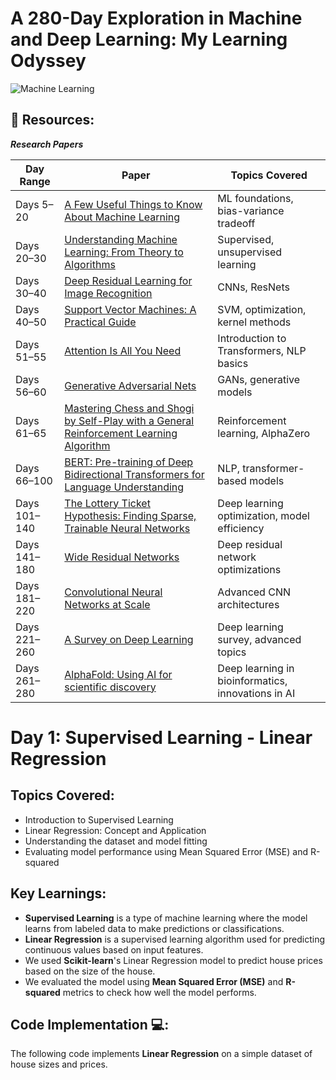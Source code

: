 # A 280-Day Exploration in Machine and Deep Learning: My Learning Odyssey
![Machine Learning](https://github.com/SahashRaee/280_Days_Of_Machine_and_Deep_Learning/blob/main/Assets/Machine_Deep_Learning.png)


## 📂 Resources: 
***Research Papers***

| **Day Range** | **Paper**                                                                                     | **Topics Covered**                       |
|---------------|-----------------------------------------------------------------------------------------------|------------------------------------------|
| Days 5–20     | [A Few Useful Things to Know About Machine Learning](https://homes.cs.washington.edu/~pedrod/papers/afewthings.pdf) | ML foundations, bias-variance tradeoff   |
| Days 20–30    | [Understanding Machine Learning: From Theory to Algorithms](https://www.cs.huji.ac.il/~shais/UnderstandingMachineLearning/) | Supervised, unsupervised learning        |
| Days 30–40    | [Deep Residual Learning for Image Recognition](https://arxiv.org/abs/1512.03385)              | CNNs, ResNets                            |
| Days 40–50    | [Support Vector Machines: A Practical Guide](https://www.cs.sjsu.edu/~wang/350/Papers/svm.pdf) | SVM, optimization, kernel methods        |
| Days 51–55    | [Attention Is All You Need](https://arxiv.org/abs/1706.03762)                                 | Introduction to Transformers, NLP basics |
| Days 56–60    | [Generative Adversarial Nets](https://arxiv.org/abs/1406.2661)                                | GANs, generative models                  |
| Days 61–65    | [Mastering Chess and Shogi by Self-Play with a General Reinforcement Learning Algorithm](https://arxiv.org/abs/1712.01815) | Reinforcement learning, AlphaZero        |
| Days 66–100   | [BERT: Pre-training of Deep Bidirectional Transformers for Language Understanding](https://arxiv.org/abs/1810.04805) | NLP, transformer-based models            |
| Days 101–140  | [The Lottery Ticket Hypothesis: Finding Sparse, Trainable Neural Networks](https://arxiv.org/abs/1803.03635) | Deep learning optimization, model efficiency |
| Days 141–180  | [Wide Residual Networks](https://arxiv.org/abs/1605.07146)                                    | Deep residual network optimizations      |
| Days 181–220  | [Convolutional Neural Networks at Scale](https://arxiv.org/abs/1605.07146)                    | Advanced CNN architectures               |
| Days 221–260  | [A Survey on Deep Learning](https://arxiv.org/abs/2003.03123)                                | Deep learning survey, advanced topics    |
| Days 261–280  | [AlphaFold: Using AI for scientific discovery](https://www.nature.com/articles/s41592-021-01078-x) | Deep learning in bioinformatics, innovations in AI |

# Day 1: Supervised Learning - Linear Regression

## Topics Covered:
- Introduction to Supervised Learning
- Linear Regression: Concept and Application
- Understanding the dataset and model fitting
- Evaluating model performance using Mean Squared Error (MSE) and R-squared

## Key Learnings:
- **Supervised Learning** is a type of machine learning where the model learns from labeled data to make predictions or classifications.
- **Linear Regression** is a supervised learning algorithm used for predicting continuous values based on input features.
- We used **Scikit-learn**'s Linear Regression model to predict house prices based on the size of the house.
- We evaluated the model using **Mean Squared Error (MSE)** and **R-squared** metrics to check how well the model performs.

## Code Implementation 💻:
The following code implements **Linear Regression** on a simple dataset of house sizes and prices.

